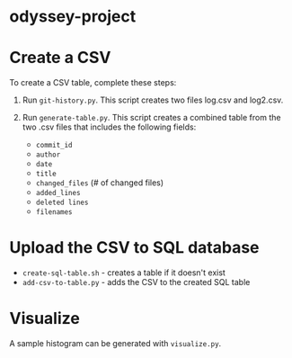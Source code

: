 # odyssey-project

# Create a CSV

To create a CSV table, complete these steps:

1. Run `git-history.py`. This script creates two files log.csv and log2.csv.
1. Run `generate-table.py`. This script creates a combined table from the two
   .csv files that includes the following fields:

   * `commit_id`
   * `author`
   * `date`
   * `title`
   * `changed_files` (# of changed files)
   * `added_lines`
   * `deleted lines`
   * `filenames`

# Upload the CSV to SQL database

* `create-sql-table.sh` - creates a table if it doesn't exist
* `add-csv-to-table.py` - adds the CSV to the created SQL table

# Visualize

A sample histogram can be generated with `visualize.py`.
